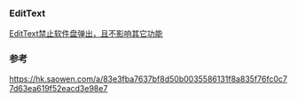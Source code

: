 ### EditText

[EditText禁止软件盘弹出，且不影响其它功能](librray/no_keyborad.md)    


### 参考  
https://hk.saowen.com/a/83e3fba7637bf8d50b0035586131f8a835f76fc0c77d63ea619f52eacd3e98e7  

